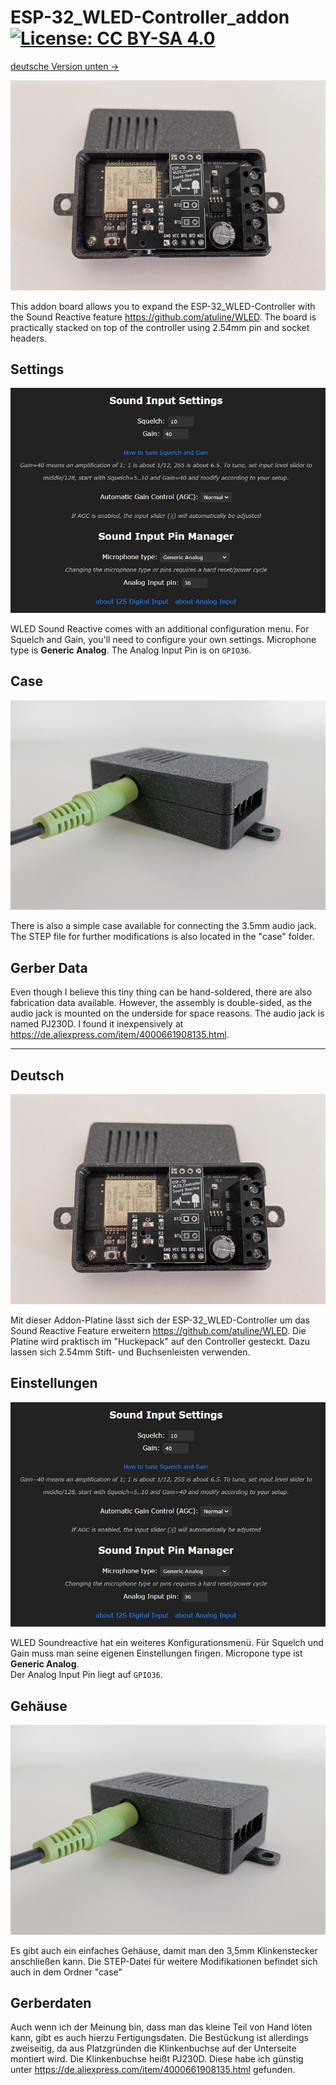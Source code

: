 # ESP-32_WLED-Controller_addon  [![License: CC BY-SA 4.0](https://img.shields.io/badge/License-CC%20BY--SA%204.0-lightgrey.svg)](https://creativecommons.org/licenses/by-sa/4.0/)

[deutsche Version unten ->](#Deutsch)

![PCB-top_addon](images/addon.jpg)

This addon board allows you to expand the ESP-32_WLED-Controller with the Sound Reactive feature https://github.com/atuline/WLED. The board is practically stacked on top of the controller using 2.54mm pin and socket headers.

## Settings
![Settings](images/sr_config.jpg)

WLED Sound Reactive comes with an additional configuration menu.
For Squelch and Gain, you'll need to configure your own settings.
Microphone type is **Generic Analog**.
The Analog Input Pin is on `GPIO36`.

## Case
![case](case/case.jpg)

There is also a simple case available for connecting the 3.5mm audio jack.
The STEP file for further modifications is also located in the "case" folder.

## Gerber Data

Even though I believe this tiny thing can be hand-soldered, there are also fabrication data available. However, the assembly is double-sided, as the audio jack is mounted on the underside for space reasons.
The audio jack is named PJ230D. I found it inexpensively at https://de.aliexpress.com/item/4000661908135.html.

---
## Deutsch

![PCB-top_addon](images/addon.jpg)

Mit dieser Addon-Platine lässt sich der ESP-32_WLED-Controller um das Sound Reactive Feature erweitern https://github.com/atuline/WLED. Die Platine wird praktisch im "Huckepack" auf den Controller gesteckt.
Dazu lassen sich 2.54mm Stift- und Buchsenleisten verwenden.

## Einstellungen
![Einstellungen](images/sr_config.jpg)

WLED Soundreactive hat ein weiteres Konfigurationsmenü.
Für Squelch und Gain muss man seine eigenen Einstellungen fingen.
Micropone type ist **Generic Analog**.  
Der Analog Input Pin liegt auf `GPIO36`.

## Gehäuse
![case](case/case.jpg)

Es gibt auch ein einfaches Gehäuse, damit man den 3,5mm Klinkenstecker anschließen kann.
Die STEP-Datei für weitere Modifikationen befindet sich auch in dem Ordner "case" 

## Gerberdaten

Auch wenn ich der Meinung bin, dass man das kleine Teil von Hand löten kann, gibt es auch hierzu Fertigungsdaten. Die Bestückung ist allerdings zweiseitig, da aus Platzgründen die Klinkenbuchse auf der Unterseite montiert wird.
Die Klinkenbuchse heißt PJ230D. Diese habe ich günstig unter https://de.aliexpress.com/item/4000661908135.html gefunden.